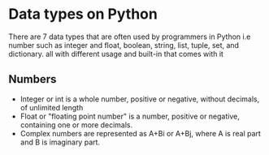 # Data types on Python

There are 7 data types that are often used by programmers in Python i.e number such as integer and float, boolean, string, list, tuple, set, and dictionary. all with different usage and built-in that comes with it

## Numbers

* Integer or int is a whole number, positive or negative, without decimals, of unlimited length
* Float or "floating point number" is a number, positive or negative, containing one or more decimals.
* Complex numbers are represented as A+Bi or A+Bj, where A is real part and B is imaginary part.


